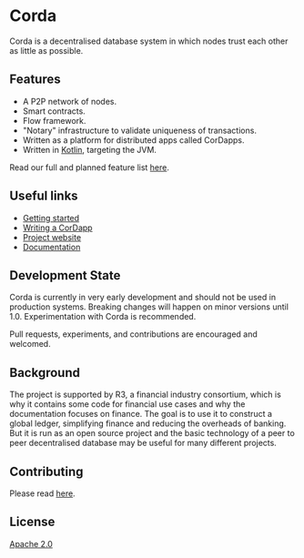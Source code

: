 # Corda

Corda is a decentralised database system in which nodes trust each other as little as possible.

## Features

* A P2P network of nodes.
* Smart contracts.
* Flow framework.
* "Notary" infrastructure to validate uniqueness of transactions.
* Written as a platform for distributed apps called CorDapps.
* Written in [Kotlin](https://kotlinlang.org), targeting the JVM.
 
Read our full and planned feature list [here](https://docs.corda.net/inthebox.html).

## Useful links

* [Getting started](https://docs.corda.net/getting-set-up.html)
* [Writing a CorDapp](https://docs.corda.net/tutorial-cordapp.html)
* [Project website](https://corda.net)
* [Documentation](https://docs.corda.net)

## Development State
 
Corda is currently in very early development and should not be used in production systems. Breaking
changes will happen on minor versions until 1.0. Experimentation with Corda is recommended.

Pull requests, experiments, and contributions are encouraged and welcomed.

## Background

The project is supported by R3, a financial industry consortium, which is why it 
contains some code for financial use cases and why the documentation focuses on finance. The goal is to use it
to construct a global ledger, simplifying finance and reducing the overheads of banking. But it is run as 
an open source project and the basic technology of a peer to peer decentralised database may be useful 
for many different projects.

## Contributing

Please read [here](./CONTRIBUTING.md).

## License

[Apache 2.0](./LICENCE)
